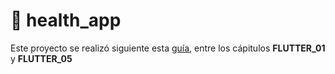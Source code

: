 # 🏥 health_app

Este proyecto se realizó siguiente esta [guía](https://youtube.com/playlist?list=PL5oPNTwQiIK05OQ_nlKlU3ii6xXfo_xHx&si=kE3OmgoRpSLSuzu2), entre los cápitulos **FLUTTER_01** y **FLUTTER_05**

